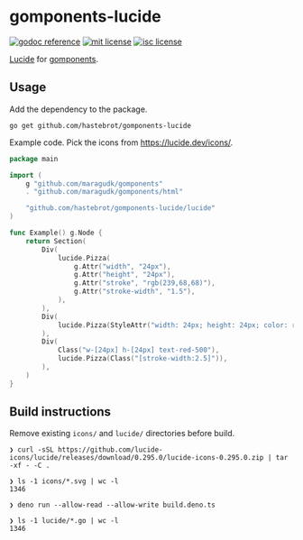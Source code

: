 # gomponents-lucide

[![godoc reference](http://img.shields.io/badge/godoc-reference-blue.svg?style=flat)](https://godoc.org/github.com/hastebrot/gomponents-lucide) [![mit license](http://img.shields.io/badge/license-MIT-red.svg?style=flat)](https://raw.githubusercontent.com/hastebrot/gomponents-lucide/master/LICENSE) [![isc license](http://img.shields.io/badge/license-ISC-red.svg?style=flat)](https://raw.githubusercontent.com/hastebrot/gomponents-lucide/master/LICENSE)

[Lucide](https://lucide.dev/) for [gomponents](https://www.gomponents.com/).

## Usage

Add the dependency to the package.

```shell
go get github.com/hastebrot/gomponents-lucide
```

Example code. Pick the icons from https://lucide.dev/icons/.

```go
package main

import (
	g "github.com/maragudk/gomponents"
	. "github.com/maragudk/gomponents/html"

	"github.com/hastebrot/gomponents-lucide/lucide"
)

func Example() g.Node {
	return Section(
		Div(
			lucide.Pizza(
				g.Attr("width", "24px"),
				g.Attr("height", "24px"),
				g.Attr("stroke", "rgb(239,68,68)"),
				g.Attr("stroke-width", "1.5"),
			),
		),
		Div(
			lucide.Pizza(StyleAttr("width: 24px; height: 24px; color: rgb(239,68,68);")),
		),
		Div(
			Class("w-[24px] h-[24px] text-red-500"),
			lucide.Pizza(Class("[stroke-width:2.5]")),
		),
	)
}
```

## Build instructions

Remove existing `icons/` and `lucide/` directories before build.

```shell
❯ curl -sSL https://github.com/lucide-icons/lucide/releases/download/0.295.0/lucide-icons-0.295.0.zip | tar -xf - -C .

❯ ls -1 icons/*.svg | wc -l
1346

❯ deno run --allow-read --allow-write build.deno.ts

❯ ls -1 lucide/*.go | wc -l
1346
```
